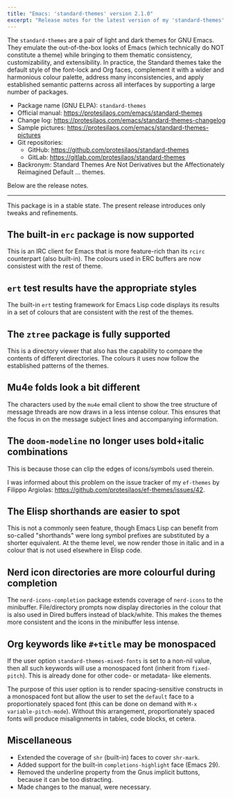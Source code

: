 ```yaml
---
title: "Emacs: 'standard-themes' version 2.1.0"
excerpt: "Release notes for the latest version of my 'standard-themes' for GNU Emacs."
---
```


The `standard-themes` are a pair of light and dark themes for GNU
Emacs.  They emulate the out-of-the-box looks of Emacs (which
technically do NOT constitute a theme) while bringing to them thematic
consistency, customizability, and extensibility.  In practice, the
Standard themes take the default style of the font-lock and Org faces,
complement it with a wider and harmonious colour palette, address many
inconsistencies, and apply established semantic patterns across all
interfaces by supporting a large number of packages.

+ Package name (GNU ELPA): `standard-themes`
+ Official manual: <https://protesilaos.com/emacs/standard-themes>
+ Change log: <https://protesilaos.com/emacs/standard-themes-changelog>
+ Sample pictures: <https://protesilaos.com/emacs/standard-themes-pictures>
+ Git repositories:
  + GitHub: <https://github.com/protesilaos/standard-themes>
  + GitLab: <https://gitlab.com/protesilaos/standard-themes>
+ Backronym: Standard Themes Are Not Derivatives but the
  Affectionately Reimagined Default ... themes.

Below are the release notes.

* * *

This package is in a stable state. The present release introduces only
tweaks and refinements.


## The built-in `erc` package is now supported

This is an IRC client for Emacs that is more feature-rich than its
`rcirc` counterpart (also built-in). The colours used in ERC buffers
are now consistest with the rest of theme.


## `ert` test results have the appropriate styles

The built-in `ert` testing framework for Emacs Lisp code displays its
results in a set of colours that are consistent with the rest of the
themes.


## The `ztree` package is fully supported

This is a directory viewer that also has the capability to compare the
contents of different directories. The colours it uses now follow the
established patterns of the themes.


## Mu4e folds look a bit different

The characters used by the `mu4e` email client to show the tree
structure of message threads are now draws in a less intense colour.
This ensures that the focus in on the message subject lines and
accompanying information.


## The `doom-modeline` no longer uses bold+italic combinations

This is because those can clip the edges of icons/symbols used
therein.

I was informed about this problem on the issue tracker of my
`ef-themes` by Filippo Argiolas: <https://github.com/protesilaos/ef-themes/issues/42>.


## The Elisp shorthands are easier to spot

This is not a commonly seen feature, though Emacs Lisp can benefit
from so-called "shorthands" were long symbol prefixes are substituted
by a shorter equivalent. At the theme level, we now render those in
italic and in a colour that is not used elsewhere in Elisp code.


## Nerd icon directories are more colourful during completion

The `nerd-icons-completion` package extends coverage of `nerd-icons`
to the minibuffer. File/directory prompts now display directories in
the colour that is also used in Dired buffers instead of black/white.
This makes the themes more consistent and the icons in the minibuffer
less intense.


## Org keywords like `#+title` may be monospaced

If the user option `standard-themes-mixed-fonts` is set to a non-nil
value, then all such keywords will use a monospaced font (inherit from
`fixed-pitch`). This is already done for other code- or metadata- like
elements.

The purpose of this user option is to render spacing-sensitive
constructs in a monospaced font but allow the user to set the
`default` face to a proportionately spaced font (this can be done on
demand with `M-x variable-pitch-mode`). Without this arrangement,
proportionately spaced fonts will produce misalignments in tables,
code blocks, et cetera.


## Miscellaneous

-   Extended the coverage of `shr` (built-in) faces to cover `shr-mark`.
-   Added support for the built-in `completions-highlight` face (Emacs
    29).
-   Removed the underline property from the Gnus implicit buttons,
    because it can be too distracting.
-   Made changes to the manual, were necessary.
